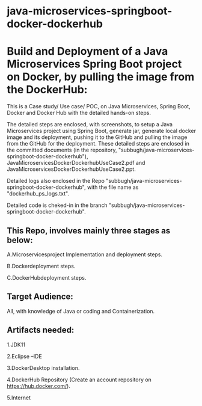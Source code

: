 # java-microservices-springboot-docker-dockerhub

Build and Deployment of a Java Microservices Spring Boot project on Docker, by pulling the image from the DockerHub:
========================================================================================================================

This is a Case study/ Use case/ POC, on Java Microservices, Spring Boot, Docker and Docker Hub with the detailed hands-on steps.

The detailed steps are enclosed, with screenshots, to setup a Java Microservices project using Spring Boot, generate jar, generate local docker image and its deployment, pushing it to the GitHub and pulling the image from the GitHub for the deployment. 
These detailed steps are enclosed in the committed documents (in the repository, "subbugh/java-microservices-springboot-docker-dockerhub"), JavaMicroservicesDockerDockerhubUseCase2.pdf and JavaMicroservicesDockerDockerhubUseCase2.ppt.

Detailed logs also enclosed in the Repo "subbugh/java-microservices-springboot-docker-dockerhub", with the file name as "dockerhub_ps_logs.txt".

Detailed code is cheked-in in the branch "subbugh/java-microservices-springboot-docker-dockerhub".

This Repo, involves mainly three stages as below:
-------------------------------------------------
A.Microservicesproject Implementation and deployment steps. 

B.Dockerdeployment steps. 

C.DockerHubdeployment steps. 

Target Audience:
----------------
All, with knowledge of Java or coding and Containerization.

Artifacts needed:
-----------------
1.JDK11

2.Eclipse –IDE

3.DockerDesktop installation.

4.DockerHub Repository (Create an account repository on https://hub.docker.com/).

5.Internet
